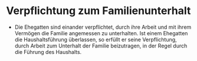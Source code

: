 # Verpflichtung zum Familienunterhalt

- Die Ehegatten sind einander verpflichtet, durch ihre Arbeit und mit ihrem Vermögen die Familie angemessen zu unterhalten. Ist einem Ehegatten die Haushaltsführung überlassen, so erfüllt er seine Verpflichtung, durch Arbeit zum Unterhalt der Familie beizutragen, in der Regel durch die Führung des Haushalts.

